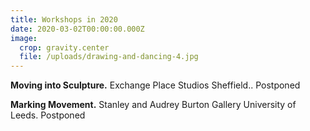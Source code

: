 ```yaml
---
title: Workshops in 2020
date: 2020-03-02T00:00:00.000Z
image:
  crop: gravity.center
  file: /uploads/drawing-and-dancing-4.jpg
---
```



**Moving into Sculpture.** Exchange Place Studios  Sheffield.. Postponed

**Marking Movement.** Stanley and Audrey Burton Gallery University of Leeds. Postponed